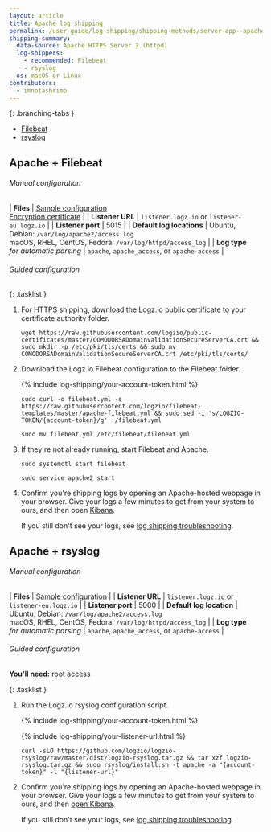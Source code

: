 ```yaml
---
layout: article
title: Apache log shipping
permalink: /user-guide/log-shipping/shipping-methods/server-app--apache.html
shipping-summary:
  data-source: Apache HTTPS Server 2 (httpd)
  log-shippers:
    - recommended: Filebeat
    - rsyslog
  os: macOS or Linux
contributors:
  - imnotashrimp
---
```


<div class="branching-container">

{: .branching-tabs }
  * [Filebeat](#filebeat-config)
  * [rsyslog](#rsyslog-config)

<div id="filebeat-config">

## Apache + Filebeat


###### Manual configuration

| **Files** | [Sample configuration](https://raw.githubusercontent.com/logzio/filebeat-templates/master/apache-filebeat.yml) <br /> [Encryption certificate](https://raw.githubusercontent.com/logzio/public-certificates/master/COMODORSADomainValidationSecureServerCA.crt) |
| **Listener URL** | `listener.logz.io` or `listener-eu.logz.io` |
| **Listener port** | 5015 |
| **Default log locations** |  Ubuntu, Debian: `/var/log/apache2/access.log` <br /> macOS, RHEL, CentOS, Fedora: `/var/log/httpd/access_log` |
| **Log type** <br /> _for automatic parsing_ | `apache`, `apache_access`, or `apache-access` |

###### Guided configuration

{: .tasklist }
1. For HTTPS shipping, download the Logz.io public certificate to your certificate authority folder.

    ```shell
    wget https://raw.githubusercontent.com/logzio/public-certificates/master/COMODORSADomainValidationSecureServerCA.crt && sudo mkdir -p /etc/pki/tls/certs && sudo mv COMODORSADomainValidationSecureServerCA.crt /etc/pki/tls/certs/
    ```

2. Download the Logz.io Filebeat configuration to the Filebeat folder.

    {% include log-shipping/your-account-token.html %}

    ```shell
    sudo curl -o filebeat.yml -s https://raw.githubusercontent.com/logzio/filebeat-templates/master/apache-filebeat.yml && sudo sed -i 's/LOGZIO-TOKEN/{account-token}/g' ./filebeat.yml

    sudo mv filebeat.yml /etc/filebeat/filebeat.yml
    ```

3. If they're not already running, start Filebeat and Apache.

    ```shell
    sudo systemctl start filebeat

    sudo service apache2 start
    ```

4. Confirm you're shipping logs by opening an Apache-hosted webpage in your browser. Give your logs a few minutes to get from your system to ours, and then open [Kibana](https://app.logz.io/#/dashboard/kibana).

    If you still don't see your logs, see [log shipping troubleshooting]({{site.baseurl}}/user-guide/log-shipping/log-shipping-troubleshooting.html).

</div>

<div id="rsyslog-config">

## Apache + rsyslog

###### Manual configuration

| **Files** | [Sample configuration](https://raw.githubusercontent.com/logzio/logz-docs/master/shipping-config-samples/logz-rsyslog-config.conf) |
| **Listener URL** | `listener.logz.io` or `listener-eu.logz.io` |
| **Listener port** | 5000 |
| **Default log location** | Ubuntu, Debian: `/var/log/apache2/access.log` <br /> macOS, RHEL, CentOS, Fedora: `/var/log/httpd/access_log` |
| **Log type** <br /> _for automatic parsing_ | `apache`, `apache_access`, or `apache-access` |

###### Guided configuration

**You'll need:** root access

{: .tasklist }
1. Run the Logz.io rsyslog configuration script.

    {% include log-shipping/your-account-token.html %}

    {% include log-shipping/your-listener-url.html %}

    ```shell
    curl -sLO https://github.com/logzio/logzio-rsyslog/raw/master/dist/logzio-rsyslog.tar.gz && tar xzf logzio-rsyslog.tar.gz && sudo rsyslog/install.sh -t apache -a "{account-token}" -l "{listener-url}"
    ```

2. Confirm you're shipping logs by opening an Apache-hosted webpage in your browser. Give your logs a few minutes to get from your system to ours, and then [open Kibana](https://app.logz.io/#/dashboard/kibana).

    If you still don't see your logs, see [log shipping troubleshooting]({{site.baseurl}}/user-guide/log-shipping/log-shipping-troubleshooting.html).

</div>

</div>